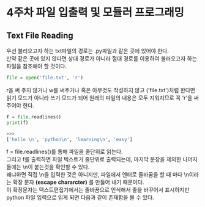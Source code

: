 # 4주차 파일 입출력 및 모듈러 프로그래밍
## Text File Reading
우선 불러오고자 하는 txt파일의 경로는 .py파일과 같은 곳에 있어야 한다.
<br> 만약 같은 곳에 있지 않다면 상대 경로가 아니라 절대 경로를 이용하여 불러오고자 하는 파일을 참조해야 할 것이다.
```python
file = open('file.txt', 'r')
```
r을 써 주지 않거나 w를 써주거나 혹은 아무것도 작성하지 않고 ('file.txt')처럼 한다면 읽기 모드가 아니라 쓰기 모드가 되어 원래의 파일의 내용은 모두 지워지므로 꼭 'r'을 써주어야 한다.
```python
f = file.readlines()
print(f)
```
```python
>>>
['hello \n', 'python\n', 'learning\n', 'easy']
```
f = file.readlines()를 통해 파일을 줄단위로 읽는다. <br>
그리고 f를 출력하면 파일 텍스트가 줄단위로 출력되는데, 마지막 문장을 제외한 나머지들에는 \n이 붙는것을 확인할 수 있다.<br> 왜냐하면 직접 \n을 입력한 것은 아니지만, 파일에서 엔터로 줄바꿈을 할 때 마다 \n이라는 확장 문자 **(escape chararcter)** 를 만들어 내기 때문이다.
<br> 이 확장문자는 텍스트편집기에서는 줄바꿈으로 인식해서 줄을 바꾸어서 표시하지만 python 파일 입력으로 읽게 되면 다음과 같이 존재함을 볼 수 있다.
<br><br>
 
